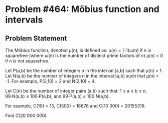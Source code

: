 # Problem #464: Möbius function and intervals 

## Problem Statement 


The Möbius function, denoted μ(n), is defined as:
μ(n) = (-1)ω(n) if n is squarefree (where ω(n) is the number of distinct prime factors of n)
μ(n) = 0 if n is not squarefree.

Let P(a,b) be the number of integers n in the interval [a,b] such that μ(n) = 1.
Let N(a,b) be the number of integers n in the interval [a,b] such that μ(n) = -1.
For example, P(2,10) = 2 and N(2,10) = 4.


Let C(n) be the number of integer pairs (a,b) such that:
 1 ≤ a ≤ b ≤ n,
 99·N(a,b) ≤ 100·P(a,b), and
 99·P(a,b) ≤ 100·N(a,b).

For example, C(10) = 13, C(500) = 16676 and C(10 000) = 20155319.


Find C(20 000 000).

